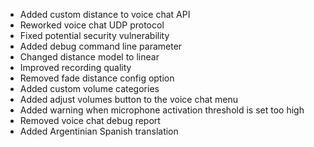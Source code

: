 - Added custom distance to voice chat API
- Reworked voice chat UDP protocol
- Fixed potential security vulnerability
- Added debug command line parameter
- Changed distance model to linear
- Improved recording quality
- Removed fade distance config option
- Added custom volume categories
- Added adjust volumes button to the voice chat menu
- Added warning when microphone activation threshold is set too high
- Removed voice chat debug report
- Added Argentinian Spanish translation
